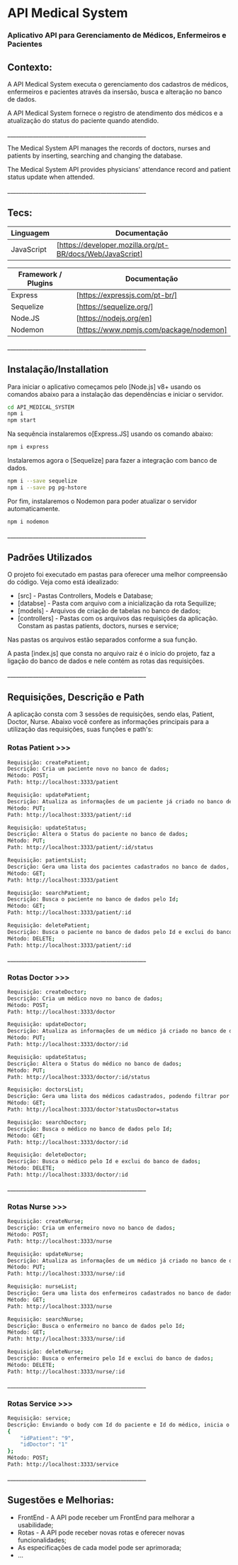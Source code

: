 <h1>API Medical System</h1>
<h3>Aplicativo API para Gerenciamento de Médicos, Enfermeiros e Pacientes</h3>

<h2>Contexto:</h2>

<p>A API Medical System executa o gerenciamento dos cadastros de médicos, enfermeiros e pacientes através da insersão, busca e alteração no banco de dados. </p>
<p>A API Medical System fornece o registro de atendimento dos médicos e a atualização do status do paciente quando atendido.</p>
<p>_________________________________________________</p>
<p>The Medical System API manages the records of doctors, nurses and patients by inserting, searching and changing the database. </p>
<p>The Medical System API provides physicians' attendance record and patient status update when attended.</p>
<p>_________________________________________________</p>


<h2>Tecs:</h2>

| Linguagem | Documentação |
| ------ | ------ |
| JavaScript | [https://developer.mozilla.org/pt-BR/docs/Web/JavaScript] |


| Framework / Plugins | Documentação |
| ------ | ------ |
| Express | [https://expressjs.com/pt-br/] |
| Sequelize | [https://sequelize.org/] |
| Node.JS | [https://nodejs.org/en] |
| Nodemon | [https://www.npmjs.com/package/nodemon] |
<p>_________________________________________________</p>


<h2>Instalação/Installation </h2>

Para iniciar o aplicativo começamos pelo [Node.js] v8+ usando os comandos abaixo para a instalação das dependências e iniciar o servidor.


```sh
cd API_MEDICAL_SYSTEM
npm i
npm start
```

Na sequência instalaremos o[Express.JS] usando os comando abaixo: 

```sh
npm i express
```

Instalaremos agora o [Sequelize] para fazer a integração com banco de dados. 

```sh
npm i --save sequelize
npm i --save pg pg-hstore
```

Por fim, instalaremos o Nodemon para poder atualizar o servidor automaticamente.

```sh
npm i nodemon
```
<p>_________________________________________________</p>

<h2>Padrões Utilizados</h2>

O projeto foi executado em pastas para oferecer uma melhor compreensão do código. Veja como está idealizado:

- [src] - Pastas Controllers, Models e Database;
- [databse] - Pasta com arquivo com a inicialização da rota Sequilize;
- [models] - Arquivos de criação de tabelas no banco de dados;
- [controllers] - Pastas com os arquivos das requisições da aplicação. Constam as pastas patients, doctors, nurses e service;

Nas pastas os arquivos estão separados conforme a sua função. 

A pasta [index.js] que consta no arquivo raiz é o início do projeto, faz a ligação do banco de dados e nele contém as rotas das requisições. 
<p>_________________________________________________</p>

<h2>Requisições, Descrição e Path</h2>

<p>A aplicação consta com 3 sessões de requisições, sendo elas, Patient, Doctor, Nurse. Abaixo você confere as informações principais para a utilização das requisições, suas funções e path's:</p>

<h3>Rotas Patient >>></h3>

```sh
Requisição: createPatient;
Descrição: Cria um paciente novo no banco de dados;
Método: POST;
Path: http://localhost:3333/patient
```


```sh
Requisição: updatePatient;
Descrição: Atualiza as informações de um paciente já criado no banco de dados;
Método: PUT;
Path: http://localhost:3333/patient/:id
```

```sh
Requisição: updateStatus;
Descrição: Altera o Status do paciente no banco de dados;
Método: PUT;
Path: http://localhost:3333/patient/:id/status
```

```sh
Requisição: patientsList;
Descrição: Gera uma lista dos pacientes cadastrados no banco de dados, podendo ser filtrado pelos campos ["AGUARDANDO_ATENDIMENTO", "EM_ATENDIMENTO", "ATENDIDO", "NAO_ATENDIDO"];
Método: GET;
Path: http://localhost:3333/patient
```

```sh
Requisição: searchPatient;
Descrição: Busca o paciente no banco de dados pelo Id;
Método: GET;
Path: http://localhost:3333/patient/:id
```

```sh
Requisição: deletePatient;
Descrição: Busca o paciente no banco de dados pelo Id e exclui do banco de dados;
Método: DELETE;
Path: http://localhost:3333/patient/:id
```
<p>_________________________________________________</p>

<h3>Rotas Doctor >>></h3>

```sh
Requisição: createDoctor;
Descrição: Cria um médico novo no banco de dados;
Método: POST;
Path: http://localhost:3333/doctor
```


```sh
Requisição: updateDoctor;
Descrição: Atualiza as informações de um médico já criado no banco de dados;
Método: PUT;
Path: http://localhost:3333/doctor/:id
```

```sh
Requisição: updateStatus;
Descrição: Altera o Status do médico no banco de dados;
Método: PUT;
Path: http://localhost:3333/doctor/:id/status
```

```sh
Requisição: doctorsList;
Descrição: Gera uma lista dos médicos cadastrados, podendo filtrar por ["ATIVO"] ou ["INATIVO"];
Método: GET;
Path: http://localhost:3333/doctor?statusDoctor=status
```

```sh
Requisição: searchDoctor;
Descrição: Busca o médico no banco de dados pelo Id;
Método: GET;
Path: http://localhost:3333/doctor/:id
```

```sh
Requisição: deleteDoctor;
Descrição: Busca o médico pelo Id e exclui do banco de dados;
Método: DELETE;
Path: http://localhost:3333/doctor/:id
```
<p>_________________________________________________</p>

<h3>Rotas Nurse >>></h3>

```sh
Requisição: createNurse;
Descrição: Cria um enfermeiro novo no banco de dados;
Método: POST;
Path: http://localhost:3333/nurse
```


```sh
Requisição: updateNurse;
Descrição: Atualiza as informações de um médico já criado no banco de dados;
Método: PUT;
Path: http://localhost:3333/nurse/:id
```


```sh
Requisição: nurseList;
Descrição: Gera uma lista dos enfermeiros cadastrados no banco de dados;
Método: GET;
Path: http://localhost:3333/nurse
```

```sh
Requisição: searchNurse;
Descrição: Busca o enfermeiro no banco de dados pelo Id;
Método: GET;
Path: http://localhost:3333/nurse/:id
```

```sh
Requisição: deleteNurse;
Descrição: Busca o enfermeiro pelo Id e exclui do banco de dados;
Método: DELETE;
Path: http://localhost:3333/nurse/:id
```
<p>_________________________________________________</p>

<h3>Rotas Service >>></h3>

```sh
Requisição: service;
Descrição: Enviando o body com Id do paciente e Id do médico, inicia o atendimento, atualiza o status do paciente para "Atendido" e incrementa um atendimento na contagem de atendimentos de ambos. Modelo do body:
{
    "idPatient": "9",
    "idDoctor": "1"
};
Método: POST;
Path: http://localhost:3333/service
```
<p>_________________________________________________</p>

<h2>Sugestões e Melhorias:</h2>

- FrontEnd - A API pode receber um FrontEnd para melhorar a usabilidade;
- Rotas - A API pode receber novas rotas e oferecer novas funcionalidades;
- As especificações de cada model pode ser aprimorada;
- ...